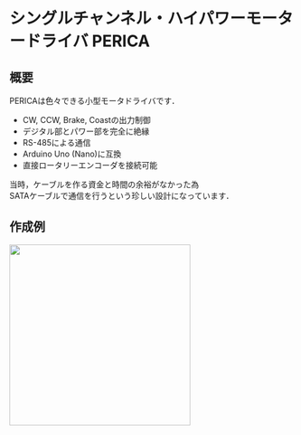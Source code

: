 # シングルチャンネル・ハイパワーモータードライバ PERICA

## 概要
PERICAは色々できる小型モータドライバです．
* CW, CCW, Brake, Coastの出力制御
* デジタル部とパワー部を完全に絶縁
* RS-485による通信
* Arduino Uno (Nano)に互換
* 直接ロータリーエンコーダを接続可能

当時，ケーブルを作る資金と時間の余裕がなかった為  
SATAケーブルで通信を行うという珍しい設計になっています．

## 作成例
<img src="https://user-images.githubusercontent.com/62766332/222442999-996dd7e3-509c-4c25-8ef9-477c010fd081.png" width="320">
